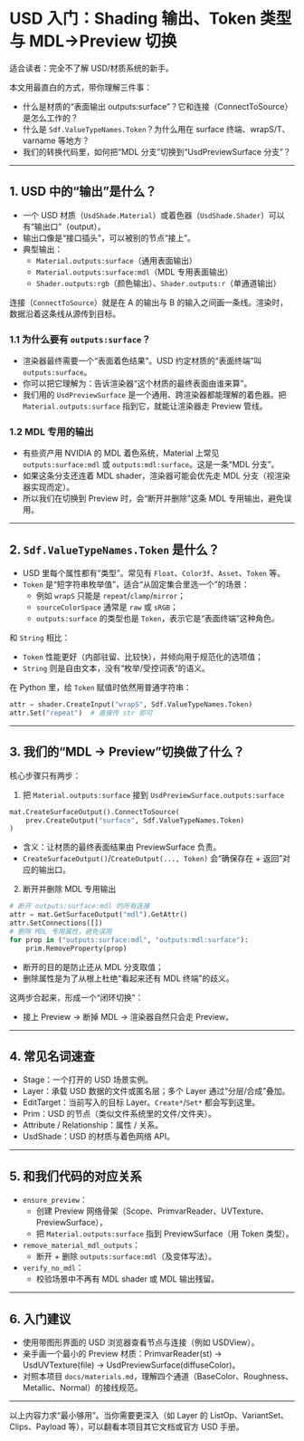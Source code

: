 # USD 入门：Shading 输出、Token 类型与 MDL→Preview 切换

适合读者：完全不了解 USD/材质系统的新手。

本文用最直白的方式，带你理解三件事：
- 什么是材质的“表面输出 outputs:surface”？它和连接（ConnectToSource）是怎么工作的？
- 什么是 `Sdf.ValueTypeNames.Token`？为什么用在 surface 终端、wrapS/T、varname 等地方？
- 我们的转换代码里，如何把“MDL 分支”切换到“UsdPreviewSurface 分支”？

---

## 1. USD 中的“输出”是什么？

- 一个 USD 材质（`UsdShade.Material`）或着色器（`UsdShade.Shader`）可以有“输出口”（output）。
- 输出口像是“接口插头”，可以被别的节点“接上”。
- 典型输出：
  - `Material.outputs:surface`（通用表面输出）
  - `Material.outputs:surface:mdl`（MDL 专用表面输出）
  - `Shader.outputs:rgb`（颜色输出）、`Shader.outputs:r`（单通道输出）

连接（`ConnectToSource`）就是在 A 的输出与 B 的输入之间画一条线。渲染时，数据沿着这条线从源传到目标。

### 1.1 为什么要有 `outputs:surface`？
- 渲染器最终需要一个“表面着色结果”。USD 约定材质的“表面终端”叫 `outputs:surface`。
- 你可以把它理解为：告诉渲染器“这个材质的最终表面由谁来算”。
- 我们用的 `UsdPreviewSurface` 是一个通用、跨渲染器都能理解的着色器。把 `Material.outputs:surface` 指到它，就能让渲染器走 Preview 管线。

### 1.2 MDL 专用的输出
- 有些资产用 NVIDIA 的 MDL 着色系统，Material 上常见 `outputs:surface:mdl` 或 `outputs:mdl:surface`。这是一条“MDL 分支”。
- 如果这条分支还连着 MDL shader，渲染器可能会优先走 MDL 分支（视渲染器实现而定）。
- 所以我们在切换到 Preview 时，会“断开并删除”这条 MDL 专用输出，避免误用。

---

## 2. `Sdf.ValueTypeNames.Token` 是什么？

- USD 里每个属性都有“类型”。常见有 `Float`、`Color3f`、`Asset`、`Token` 等。
- `Token` 是“短字符串枚举值”，适合“从固定集合里选一个”的场景：
  - 例如 `wrapS` 只能是 `repeat`/`clamp`/`mirror`；
  - `sourceColorSpace` 通常是 `raw` 或 `sRGB`；
  - `outputs:surface` 的类型也是 `Token`，表示它是“表面终端”这种角色。

和 `String` 相比：
- `Token` 性能更好（内部驻留、比较快），并倾向用于规范化的选项值；
- `String` 则是自由文本，没有“枚举/受控词表”的语义。

在 Python 里，给 `Token` 赋值时依然用普通字符串：
```python
attr = shader.CreateInput("wrapS", Sdf.ValueTypeNames.Token)
attr.Set("repeat")  # 直接传 str 即可
```

---

## 3. 我们的“MDL → Preview”切换做了什么？

核心步骤只有两步：

1) 把 `Material.outputs:surface` 接到 `UsdPreviewSurface.outputs:surface`
```python
mat.CreateSurfaceOutput().ConnectToSource(
    prev.CreateOutput("surface", Sdf.ValueTypeNames.Token)
)
```
- 含义：让材质的最终表面结果由 PreviewSurface 负责。
- `CreateSurfaceOutput()`/`CreateOutput(..., Token)` 会“确保存在 + 返回”对应的输出口。

2) 断开并删除 MDL 专用输出
```python
# 断开 outputs:surface:mdl 的所有连接
attr = mat.GetSurfaceOutput("mdl").GetAttr()
attr.SetConnections([])
# 删除 MDL 专用属性，避免误用
for prop in ("outputs:surface:mdl", "outputs:mdl:surface"):
    prim.RemoveProperty(prop)
```
- 断开的目的是防止还从 MDL 分支取值；
- 删除属性是为了从根上杜绝“看起来还有 MDL 终端”的歧义。

这两步合起来，形成一个“闭环切换”：
- 接上 Preview → 断掉 MDL → 渲染器自然只会走 Preview。

---

## 4. 常见名词速查
- Stage：一个打开的 USD 场景实例。
- Layer：承载 USD 数据的文件或匿名层；多个 Layer 通过“分层/合成”叠加。
- EditTarget：当前写入的目标 Layer。`Create*`/`Set*` 都会写到这里。
- Prim：USD 的节点（类似文件系统里的文件/文件夹）。
- Attribute / Relationship：属性 / 关系。
- UsdShade：USD 的材质与着色网络 API。

---

## 5. 和我们代码的对应关系
- `ensure_preview`：
  - 创建 Preview 网络骨架（Scope、PrimvarReader、UVTexture、PreviewSurface），
  - 把 `Material.outputs:surface` 指到 PreviewSurface（用 Token 类型）。
- `remove_material_mdl_outputs`：
  - 断开 + 删除 `outputs:surface:mdl`（及变体写法）。
- `verify_no_mdl`：
  - 校验场景中不再有 MDL shader 或 MDL 输出残留。

---

## 6. 入门建议
- 使用带图形界面的 USD 浏览器查看节点与连接（例如 USDView）。
- 亲手画一个最小的 Preview 材质：PrimvarReader(st) → UsdUVTexture(file) → UsdPreviewSurface(diffuseColor)。
- 对照本项目 `docs/materials.md`，理解四个通道（BaseColor、Roughness、Metallic、Normal）的接线规范。

---

以上内容力求“最小够用”。当你需要更深入（如 Layer 的 ListOp、VariantSet、Clips、Payload 等），可以翻看本项目其它文档或官方 USD 手册。
